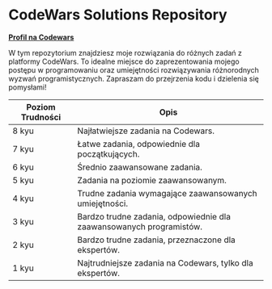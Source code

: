 # CodeWars Solutions Repository

[**Profil na Codewars**](https://www.codewars.com/users/piotrekkorzeniewski)
  
     

W tym repozytorium znajdziesz moje rozwiązania do różnych zadań z platformy CodeWars. To idealne miejsce do zaprezentowania mojego postępu w programowaniu oraz umiejętności rozwiązywania różnorodnych wyzwań programistycznych. Zapraszam do przejrzenia kodu i dzielenia się pomysłami! 
 
| Poziom Trudności | Opis                                       |     
|----------------|-------------------------------------------|
| 8 kyu           | Najłatwiejsze zadania na Codewars.      |
| 7 kyu           | Łatwe zadania, odpowiednie dla początkujących. | 
| 6 kyu           | Średnio zaawansowane zadania.         |
| 5 kyu           | Zadania na poziomie zaawansowanym.        |
| 4 kyu           | Trudne zadania wymagające zaawansowanych umiejętności. | 
| 3 kyu           | Bardzo trudne zadania, odpowiednie dla zaawansowanych programistów. |
| 2 kyu           | Bardzo trudne zadania, przeznaczone dla ekspertów.    |
| 1 kyu           | Najtrudniejsze zadania na Codewars, tylko dla ekspertów.    |   
 
 
 
